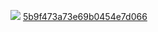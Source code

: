  
 ![](Images/1_5b9f387573e69b0454e7d052.jpg) 
 [5b9f473a73e69b0454e7d066](Examples/codeblock1_5b9f473a73e69b0454e7d066.cs)